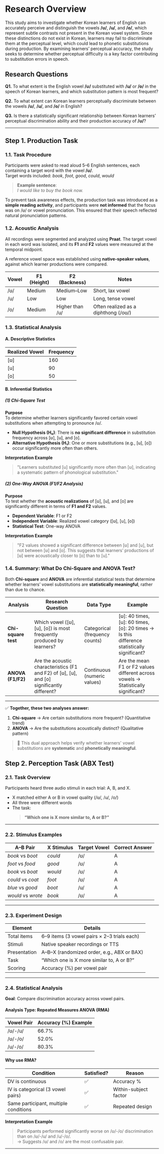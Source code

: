 # Research Overview

This study aims to investigate whether Korean learners of English can accurately perceive and distinguish the vowels **/ʊ/**, **/u/**, and **/o/**, which represent subtle contrasts not present in the Korean vowel system. Since these distinctions do not exist in Korean, learners may fail to discriminate them at the perceptual level, which could lead to phonetic substitutions during production. By examining learners’ perceptual accuracy, the study seeks to determine whether perceptual difficulty is a key factor contributing to substitution errors in speech.

## Research Questions

**Q1.** To what extent is the English vowel **/ʊ/** substituted with **/u/** or **/o/** in the speech of Korean learners, and which substitution pattern is most frequent?

**Q2.** To what extent can Korean learners perceptually discriminate between the vowels **/ʊ/**, **/u/**, and **/o/** in English?

**Q3.** Is there a statistically significant relationship between Korean learners’ perceptual discrimination ability and their production accuracy of **/ʊ/**?

---

## Step 1. Production Task

### 1.1. Task Procedure

Participants were asked to read aloud 5–6 English sentences, each containing a target word with the vowel **/ʊ/**.  
Target words included: *book*, *foot*, *good*, *could*, *would*

> **Example sentence**:  
> *I would like to buy the book now.*

To prevent task awareness effects, the production task was introduced as a **simple reading activity**, and participants were **not informed** that the focus was on /ʊ/ or vowel pronunciation. This ensured that their speech reflected natural pronunciation patterns.


### 1.2. Acoustic Analysis

All recordings were segmented and analyzed using **Praat**. The target vowel in each word was isolated, and its **F1** and **F2** values were measured at the temporal midpoint.

A reference vowel space was established using **native-speaker values**, against which learner productions were compared.

| Vowel | F1 (Height) | F2 (Backness) | Notes                                |
|-------|-------------|----------------|--------------------------------------|
| /ʊ/   | Medium       | Medium–Low      | Short, lax vowel                     |
| /u/   | Low          | Low             | Long, tense vowel                    |
| /o/   | Medium       | Higher than /u/ | Often realized as a diphthong (/oʊ/) |



### 1.3. Statistical Analysis

#### A. Descriptive Statistics

| Realized Vowel | Frequency |
|----------------|-----------|
| [ʊ]            | 160       |
| [u]            | 90        |
| [o]            | 50        |

#### B. Inferential Statistics

##### (1) Chi-Square Test

**Purpose**  
To determine whether learners significantly favored certain vowel substitutions when attempting to pronounce /ʊ/.

- **Null Hypothesis (H₀)**: There is **no significant difference** in substitution frequency across [ʊ], [u], and [o].
- **Alternative Hypothesis (H₁)**: One or more substitutions (e.g., [u], [o]) occur significantly more often than others.

**Interpretation Example**  
> "Learners substituted [u] significantly more often than [ʊ], indicating a systematic pattern of phonological substitution."


##### (2) One-Way ANOVA (F1/F2 Analysis)

**Purpose**  
To test whether the **acoustic realizations** of [ʊ], [u], and [o] are significantly different in terms of **F1 and F2** values.

- **Dependent Variable**: F1 or F2
- **Independent Variable**: Realized vowel category ([ʊ], [u], [o])
- **Statistical Test**: One-way ANOVA

**Interpretation Example**  
> "F2 values showed a significant difference between [ʊ] and [u], but not between [ʊ] and [o]. This suggests that learners’ productions of [ʊ] were acoustically closer to [o] than to [u]."


### 1.4. Summary: What Do Chi-Square and ANOVA Test?

Both **Chi-square** and **ANOVA** are inferential statistical tests that determine whether learners’ vowel substitutions are **statistically meaningful**, rather than due to chance.

| Analysis           | Research Question                                                               | Data Type              | Example                                                                 |
|--------------------|----------------------------------------------------------------------------------|-------------------------|-------------------------------------------------------------------------|
| **Chi-square test** | Which vowel ([ʊ], [u], [o]) is most frequently produced by learners?            | Categorical (frequency counts) | [ʊ]: 40 times, [u]: 60 times, [o]: 20 times → Is this difference statistically significant? |
| **ANOVA (F1/F2)**   | Are the acoustic characteristics (F1 and F2) of [ʊ], [u], and [o] significantly different? | Continuous (numeric values)   | Are the mean F1 or F2 values different across vowels → Statistically significant?          |

---

✅ **Together, these two analyses answer:**

1. **Chi-square** → Are certain substitutions more frequent? (Quantitative trend)  
2. **ANOVA** → Are the substitutions acoustically distinct? (Qualitative pattern)

> 🔎 This dual approach helps verify whether learners' vowel substitutions are **systematic** and **phonetically meaningful**.


## Step 2. Perception Task (ABX Test)

### 2.1. Task Overview

Participants heard three audio stimuli in each trial: A, B, and X.  
- X matched either A or B in vowel quality (/ʊ/, /u/, /o/)  
- All three were different words  
- The task:  
  > **“Which one is X more similar to, A or B?”**

---

### 2.2. Stimulus Examples

| A–B Pair        | X Stimulus | Target Vowel | Correct Answer |
|-----------------|------------|---------------|----------------|
| *book* vs *boot* | *could*     | /ʊ/           | A              |
| *foot* vs *food* | *good*      | /ʊ/           | A              |
| *book* vs *boat* | *would*     | /ʊ/           | A              |
| *could* vs *coat*| *foot*      | /ʊ/           | A              |
| *blue* vs *good* | *boot*      | /u/           | A              |
| *would* vs *wrote*| *book*     | /ʊ/           | A              |

---

### 2.3. Experiment Design

| Element          | Details |
|------------------|---------|
| Total items      | 6–9 items (3 vowel pairs × 2–3 trials each) |
| Stimuli          | Native speaker recordings or TTS |
| Presentation     | A–B–X (randomized order, e.g., ABX or BAX) |
| Task             | “Which one is X more similar to, A or B?” |
| Scoring          | Accuracy (%) per vowel pair |

---

### 2.4. Statistical Analysis

**Goal**: Compare discrimination accuracy across vowel pairs.

#### Analysis Type: Repeated Measures ANOVA (RMA)

| Vowel Pair   | Accuracy (%) Example |
|--------------|----------------------|
| /ʊ/-/u/      | 66.7%                |
| /ʊ/-/o/      | 52.0%                |
| /u/-/o/      | 80.3%                |

#### Why use RMA?

| Condition                       | Satisfied? | Reason |
|--------------------------------|------------|--------|
| DV is continuous               | ✅         | Accuracy % |
| IV is categorical (3 vowel pairs) | ✅         | Within-subject factor |
| Same participant, multiple conditions | ✅         | Repeated design |

**Interpretation Example**  
> Participants performed significantly worse on /ʊ/-/o/ discrimination than on /ʊ/-/u/ and /u/-/o/.  
> → Suggests /ʊ/ and /o/ are the most confusable pair.

---

